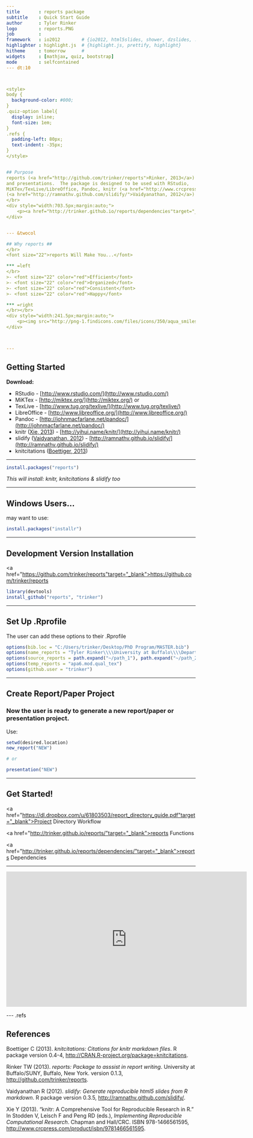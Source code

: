 ```yaml
---
title       : reports package
subtitle    : Quick Start Guide
author      : Tyler Rinker
logo        : reports.PNG
job         : 
framework   : io2012        # {io2012, html5slides, shower, dzslides, ...}
highlighter : highlight.js  # {highlight.js, prettify, highlight}
hitheme     : tomorrow      # 
widgets     : [mathjax, quiz, bootstrap]
mode        : selfcontained
--- dt:10



<style>
body {
  background-color: #000;
}
.quiz-option label{
  display: inline;
  font-size: 1em;
}
.refs {
  padding-left: 80px;
  text-indent: -35px;
}
</style>


## Purpose
reports (<a href="http://github.com/trinker/reports">Rinker, 2013</a>) is a package that assists in writing flexible reports
and presentations.  The package is designed to be used with RStudio,
MiKTex/TexLive/LibreOffice, Pandoc, knitr (<a href="http://www.crcpress.com/product/isbn/9781466561595">Xie, 2013</a>), slidify 
(<a href="http://ramnathv.github.com/slidify/">Vaidyanathan, 2012</a>) and knitcitations (<a href="http://CRAN.R-project.org/package=knitcitations">Boettiger, 2013</a>).  
</br> 
<div style="width:703.5px;margin:auto;">
    <p><a href="http://trinker.github.io/reports/dependencies"target="_blank"><img src="https://dl.dropboxusercontent.com/u/61803503/packages/reports.PNG" width="670" height="550"></a></p>
</div>


--- &twocol

## Why reports ##
</br>
<font size="22">reports Will Make You...</font>

*** =left
</br>
>- <font size="22" color="red">Efficient</font>
>- <font size="22" color="red">Organized</font>    
>- <font size="22" color="red">Consistent</font>     
>- <font size="22" color="red">Happy</font> 

*** =right
</br></br>
<div style="width:241.5px;margin:auto;">
    <p><img src="http://png-1.findicons.com/files/icons/350/aqua_smiles/128/fun.png" width="230" height="150"></p>
</div>



---
```


## Getting Started
**Download:**    
* RStudio - [http://www.rstudio.com/](http://www.rstudio.com/)       
* MiKTex - [http://miktex.org/](http://miktex.org/) or    
* TexLive - [http://www.tug.org/texlive/](http://www.tug.org/texlive/)   
* LibreOffice - [http://www.libreoffice.org/](http://www.libreoffice.org/)   
* Pandoc - [http://johnmacfarlane.net/pandoc/](http://johnmacfarlane.net/pandoc/)     
* knitr (<a href="http://www.crcpress.com/product/isbn/9781466561595">Xie, 2013</a>) - [http://yihui.name/knitr/](http://yihui.name/knitr/) 
* slidify (<a href="http://ramnathv.github.com/slidify/">Vaidyanathan, 2012</a>) - [http://ramnathv.github.io/slidify/](http://ramnathv.github.io/slidify/)   
* knitcitations (<a href="http://CRAN.R-project.org/package=knitcitations">Boettiger, 2013</a>)
<hr color="green" size="3">


```r
install.packages("reports")
```

*This will install: knitr, knitcitations & slidify too*

---

## Windows Users...

may want to use:


```r
install.packages("installr")
```


---

## Development Version Installation

<a href="https://github.com/trinker/reports"target="_blank">https://github.com/trinker/reports</a>
 


```r
library(devtools)
install_github("reports", "trinker")
```


---

## Set Up .Rprofile ##

The user can add these options to their .Rprofile       


```r
options(bib.loc = "C:/Users/trinker/Desktop/PhD Program/MASTER.bib")
options(name_reports = "Tyler Rinker\\\\University at Buffalo\\\\Department of Learning and Instruction")
options(source_reports = path.expand("~/path_1"), path.expand("~/path_2"))
options(temp_reports = "apa6.mod.qual_tex")
options(github.user = "trinker")
```



---

## Create Report/Paper Project ##
### Now the user is ready to generate a new report/paper or presentation project.  

Use:    

```r
setwd(desired.location)
new_report("NEW")

# or

presentation("NEW")
```


---

## Get Started!

<a href="https://dl.dropbox.com/u/61803503/report_directory_guide.pdf"target="_blank">Project Directory Workflow</a>

<a href="http://trinker.github.io/reports/"target="_blank">reports Functions</a>

<a href="http://trinker.github.io/reports/dependencies/"target="_blank">reports Dependencies</a>


---

<iframe class="youtube-player" type="text/html" width="640" height="360" src="http://www.youtube.com/embed/kws1PX1Dw9w?autoplay=0" frameborder="0"></iframe>

--- .refs
## References
<p>Boettiger C (2013).
<EM>knitcitations: Citations for knitr markdown files</EM>.
R package version 0.4-4, <a href="http://CRAN.R-project.org/package=knitcitations">http://CRAN.R-project.org/package=knitcitations</a>.

<p>Rinker TW (2013).
<EM>reports: Package to asssist in report writing</EM>.
University at Buffalo/SUNY, Buffalo, New York.
version 0.1.3, <a href="http://github.com/trinker/reports">http://github.com/trinker/reports</a>.

<p>Vaidyanathan R (2012).
<EM>slidify: Generate reproducible html5 slides from R markdown</EM>.
R package version 0.3.5, <a href="http://ramnathv.github.com/slidify/">http://ramnathv.github.com/slidify/</a>.

<p>Xie Y (2013).
&ldquo;knitr: A Comprehensive Tool for Reproducible Research in R.&rdquo;
In Stodden V, Leisch F and Peng RD (eds.), <EM>Implementing Reproducible Computational Research</EM>.
Chapman and Hall/CRC.
ISBN 978-1466561595, <a href="http://www.crcpress.com/product/isbn/9781466561595">http://www.crcpress.com/product/isbn/9781466561595</a>.

